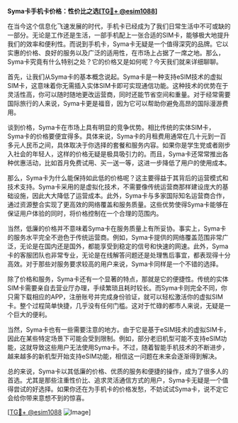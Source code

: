 **Syma卡手机卡价格：性价比之选[[TG💪+ @esim1088](https://t.me/s/esim1088)]**

在当今这个信息化飞速发展的时代，手机卡已经成为了我们日常生活中不可或缺的一部分。无论是工作还是生活，一部手机配上一张合适的SIM卡，能够极大地提升我们的效率和便利性。而说到手机卡，Syma卡无疑是一个值得深究的品牌。它以实惠的价格、良好的服务以及广泛的适用性，在市场上占据了一席之地。那么，Syma卡究竟有什么特别之处？它的价格又是如何呢？今天我们就来详细聊聊。

首先，让我们从Syma卡的基本概念说起。Syma卡是一种支持eSIM技术的虚拟SIM卡，这意味着你无需插入实体SIM卡即可实现通信功能。这种技术的优势在于灵活性高，你可以随时随地更改运营商，同时还能节省空间和重量。对于经常需要国际旅行的人来说，Syma卡更是福音，因为它可以帮助你避免高昂的国际漫游费用。

谈到价格，Syma卡在市场上具有明显的竞争优势。相比传统的实体SIM卡，Syma卡的价格要便宜得多。具体来说，Syma卡的月租费用通常在几十元到一百多元人民币之间，具体取决于你选择的套餐和服务内容。如果你是学生党或者刚步入社会的年轻人，这样的价格无疑是极具吸引力的。而且，Syma卡还常常推出各种优惠活动，比如首月免费试用、买一送一等，这进一步降低了用户的使用成本。

那么，Syma卡为什么能保持如此低的价格呢？这主要得益于其背后的运营模式和技术支持。Syma卡采用的是虚拟化技术，不需要像传统运营商那样建设庞大的基础设施，因此大大降低了运营成本。此外，Syma卡与多家国际知名运营商合作，通过资源整合实现了更高效的网络覆盖和服务质量。这些优势使得Syma卡能够在保证用户体验的同时，将价格控制在一个合理的范围内。

当然，低廉的价格并不意味着Syma卡在服务质量上有所妥协。事实上，Syma卡的服务水平完全不逊色于传统运营商。例如，Syma卡提供的网络覆盖范围非常广泛，无论是在国内还是国外，都能享受到稳定的信号和快速的网速。此外，Syma卡的客服团队也非常专业，无论是在线解答问题还是处理售后事宜，都表现得十分高效。对于那些对服务要求较高的用户来说，Syma卡同样是一个不错的选择。

除了价格和服务，Syma卡还有一个显著的特点，那就是它的便捷性。传统的实体SIM卡需要亲自去营业厅办理，手续繁琐且耗时较长。而Syma卡则完全不同，你只需下载相应的APP，注册账号并完成身份验证，就可以轻松激活你的虚拟SIM卡。整个过程简单快捷，几乎没有任何门槛。这对于忙碌的都市人来说，无疑是一个巨大的便利。

当然，Syma卡也有一些需要注意的地方。由于它是基于eSIM技术的虚拟SIM卡，因此在某些特定场景下可能会受到限制。例如，部分老旧机型可能不支持eSIM功能，这就导致这些用户无法使用Syma卡。不过，随着智能手机技术的不断进步，越来越多的新机型开始支持eSIM功能，相信这一问题在未来会逐渐得到解决。

总的来说，Syma卡以其低廉的价格、优质的服务和便捷的操作，成为了很多人的首选。尤其是那些注重性价比、追求灵活通信方式的用户，Syma卡无疑是一个值得尝试的好选择。如果你还在为手机卡的价格发愁，不妨试试Syma卡，说不定它会给你带来意想不到的惊喜。

[[TG💪+ @esim1088](https://t.me/s/esim1088) ![Image](https://i.postimg.cc/4NQfJmqS/Snipaste-2025-05-13-00-14-12.png)]